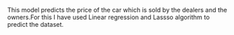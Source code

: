 This model predicts the price of the car which is sold by the dealers and the owners.For this I have used Linear regression and Lassso algorithm to predict the dataset.

